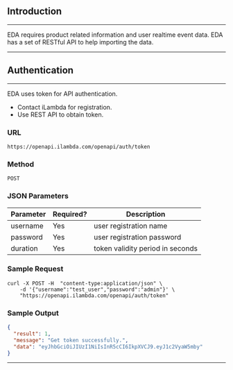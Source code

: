 ## **Introduction**

----
EDA requires product related information and user realtime event data. EDA has a set of RESTful API to help importing the data.

----
## **Authentication**

----
EDA uses token for API authentication.

* Contact iLambda for registration.
* Use REST API to obtain token.

### **URL**
`https://openapi.ilambda.com/openapi/auth/token`

### **Method**
`POST`

### **JSON Parameters**

Parameter    |   Required?   | Description
------------ | ------------- | ------------
username | Yes  | user registration name
password | Yes  | user registration password
duration | Yes  | token validity period in seconds

### **Sample Request**

```shell
curl -X POST -H  "content-type:application/json" \
    -d '{"username":"test_user","password":"admin"}' \
    "https://openapi.ilambda.com/openapi/auth/token"
```

### **Sample Output**

```json
{
  "result": 1,
  "message": "Get token successfully.",
  "data": "eyJhbGciOiJIUzI1NiIsInR5cCI6IkpXVCJ9.eyJ1c2VyaW5mby"
}
```

----
